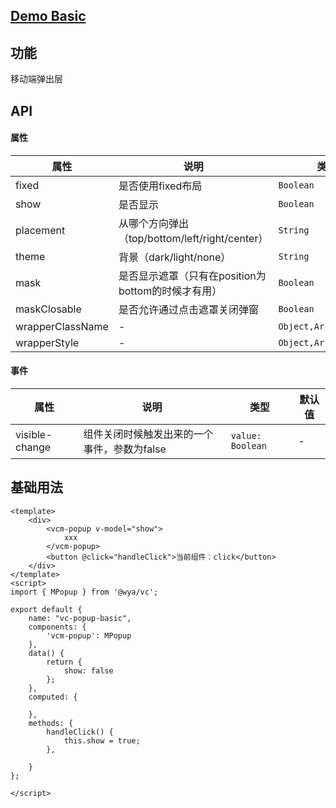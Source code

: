 ## [Demo Basic](https://wya-team.github.io/wya-vc/dist/popup/mobile-basic.html)
## 功能
移动端弹出层

## API

#### 属性

属性 | 说明 | 类型 | 默认值
---|---|---|---
fixed | 是否使用fixed布局 | `Boolean` | false
show | 是否显示 | `Boolean` | false
placement | 从哪个方向弹出（top/bottom/left/right/center） | `String` | bottom
theme | 背景（dark/light/none） | `String` | light
mask | 是否显示遮罩（只有在position为bottom的时候才有用） | `Boolean` | true
maskClosable | 是否允许通过点击遮罩关闭弹窗 | `Boolean` | true
wrapperClassName | - | `Object,Array,String` | -
wrapperStyle | - | `Object,Array,String` | -

#### 事件

属性 | 说明 | 类型 | 默认值
---|---|---|---
visible-change | 组件关闭时候触发出来的一个事件，参数为false | `value: Boolean` | -



## 基础用法

```vue
<template>
	<div>
		<vcm-popup v-model="show">
			xxx
		</vcm-popup>
		<button @click="handleClick">当前组件：click</button>
	</div>
</template>
<script>
import { MPopup } from '@wya/vc';

export default {
	name: "vc-popup-basic",
	components: {
		'vcm-popup': MPopup
	},
	data() {
		return {
			show: false
		};
	},
	computed: {

	},
	methods: {
		handleClick() {
			this.show = true;
		},
		
	}
};

</script>

```